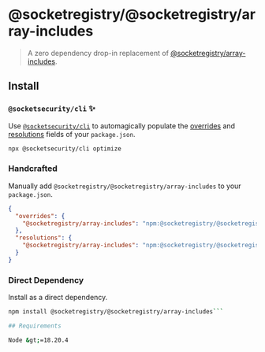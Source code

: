# @socketregistry/@socketregistry/array-includes

> A zero dependency drop-in replacement of
> [@socketregistry/array-includes](https://www.npmjs.com/package/@socketregistry/array-includes).

## Install

### `@socketsecurity/cli` :sparkles:

Use [`@socketsecurity/cli`](https://www.npmjs.com/package/@socketsecurity/cli)
to automagically populate the
[overrides](https://docs.npmjs.com/cli/v9/configuring-npm/package-json#overrides)
and [resolutions](https://yarnpkg.com/configuration/manifest#resolutions) fields
of your `package.json`.

```sh
npx @socketsecurity/cli optimize
```

### Handcrafted

Manually add `@socketregistry/@socketregistry/array-includes` to your
`package.json`.

```json
{
  "overrides": {
    "@socketregistry/array-includes": "npm:@socketregistry/@socketregistry/array-includes@^1"
  },
  "resolutions": {
    "@socketregistry/array-includes": "npm:@socketregistry/@socketregistry/array-includes@^1"
  }
}
```

### Direct Dependency

Install as a direct dependency.

````sh
npm install @socketregistry/@socketregistry/array-includes```

## Requirements

Node &gt;=18.20.4
````
